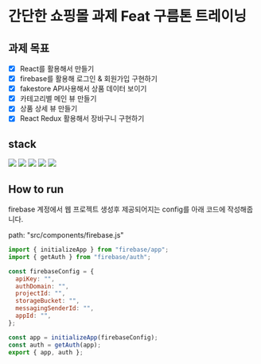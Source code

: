 # 간단한 쇼핑몰 과제 Feat 구름톤 트레이닝

## 과제 목표

- [x] React를 활용해서 만들기
- [x] firebase를 활용해 로그인 & 회원가입 구현하기
- [x] fakestore API사용해서 상품 데이터 보이기
- [x] 카테고리별 메인 뷰 만들기
- [x] 상품 상세 뷰 만들기
- [x] React Redux 활용해서 장바구니 구현하기

## stack

<p>
  <img src="https://img.shields.io/badge/React-61DAFB?style=flat-square&  logo=React&logoColor=white"/>
  <img src="https://img.shields.io/badge/ReactRouter-CA4245?style=flat-square&  logo=ReactRouter&logoColor=white"/>
  <img src="https://img.shields.io/badge/Redux-764ABC?style=flat-square&  logo=Redux&logoColor=white"/>
  <img src="https://img.shields.io/badge/JavaScript-F7DF1E?style=flat-square& logo=JavaScript&logoColor=white"/>
  <img src="https://img.shields.io/badge/Firebase-FFCA28?style=flat-square&logo=Firebase&logoColor=white"/>
<o/>

## How to run

firebase 계정에서 웹 프로젝트 생성후 제공되어지는 config를 아래 코드에 작성해줍니다.

path: "src/components/firebase.js"

```js
import { initializeApp } from "firebase/app";
import { getAuth } from "firebase/auth";

const firebaseConfig = {
  apiKey: "",
  authDomain: "",
  projectId: "",
  storageBucket: "",
  messagingSenderId: "",
  appId: "",
};

const app = initializeApp(firebaseConfig);
const auth = getAuth(app);
export { app, auth };
```
